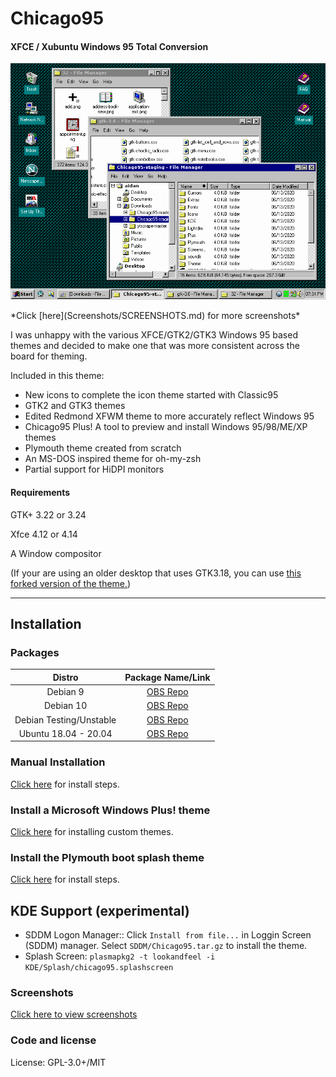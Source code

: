 # Chicago95
#### XFCE / Xubuntu Windows 95 Total Conversion

<p align="center">
<img src="Screenshots/Chicago95_Desktop.png" alt="Chicago95 Desktop"/>
</p>
*Click [here](Screenshots/SCREENSHOTS.md) for more screenshots*

I was unhappy with the various XFCE/GTK2/GTK3 Windows 95 based themes and decided to make one that was more consistent across the board for theming.

Included in this theme:

- New icons to complete the icon theme started with Classic95
- GTK2 and GTK3 themes
- Edited Redmond XFWM theme to more accurately reflect Windows 95
- Chicago95 Plus! A tool to preview and install Windows 95/98/ME/XP themes
- Plymouth theme created from scratch
- An MS-DOS inspired theme for oh-my-zsh
- Partial support for HiDPI monitors

#### Requirements

GTK+ 3.22 or 3.24

Xfce 4.12 or 4.14

A Window compositor

(If your are using an older desktop that uses GTK3.18, you can use [this forked version of the theme.](https://github.com/EMH-Mark-I/Chicago95-Custom-XUbuntu-16.04-))

-----

## Installation

### Packages

|Distro|Package Name/Link|
|:----:|:----:|
| Debian 9 | [OBS Repo][obs-repo] |
| Debian 10 | [OBS Repo][obs-repo] |
| Debian Testing/Unstable | [OBS Repo][obs-repo] |
| Ubuntu 18.04 - 20.04 | [OBS Repo][obs-repo] |

### Manual Installation
[Click here](INSTALL.md) for install steps.

### Install a Microsoft Windows Plus! theme
[Click here](Plus/README.MD) for installing custom themes.

### Install the Plymouth boot splash theme
[Click here](Plymouth/Readme.md) for install steps.

## KDE Support (experimental)
- SDDM Logon Manager:: Click `Install from file...` in Loggin Screen (SDDM) manager. Select `SDDM/Chicago95.tar.gz` to install the theme. 
- Splash Screen: `plasmapkg2 -t lookandfeel -i KDE/Splash/chicago95.splashscreen`

### Screenshots
[Click here to view screenshots](Screenshots/SCREENSHOTS.md)


### Code and license
License: GPL-3.0+/MIT

[obs-repo]: https://software.opensuse.org//download.html?project=home%3Abgstack15%3AChicago95&package=chicago95-theme-all